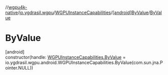 //[wgpu4k-native](../../../../index.md)/[io.ygdrasil.wgpu](../../index.md)/[WGPUInstanceCapabilities](../index.md)/[[android]ByValue](index.md)/[ByValue](-by-value.md)

# ByValue

[android]\
constructor(handle: [WGPUInstanceCapabilities.ByValue](../../../io.ygdrasil.wgpu.android/-w-g-p-u-instance-capabilities/-by-value/index.md) = io.ygdrasil.wgpu.android.WGPUInstanceCapabilities.ByValue(com.sun.jna.Pointer.NULL))